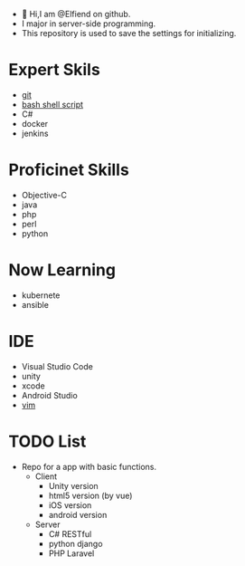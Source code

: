 - 👋 Hi,I am @Elfiend on github.
- I major in server-side programming.
- This repository is used to save the settings for initializing.

# Expert Skils
- [git](https://github.com/Elfiend/Elfiend/tree/main/settings/git)
- [bash shell script](https://github.com/Elfiend/Elfiend/tree/main/settings/zsh)
- C#
- docker
- jenkins

# Proficinet Skills
- Objective-C
- java
- php
- perl
- python

# Now Learning
- kubernete
- ansible

# IDE
- Visual Studio Code
- unity
- xcode
- Android Studio
- [vim](https://github.com/Elfiend/Elfiend/tree/main/settings/vim)

# TODO List
- Repo for a app with basic functions.
  - Client
    - Unity version
    - html5 version (by vue)
    - iOS version
    - android version
  - Server
    - C# RESTful
    - python django
    - PHP Laravel
